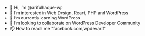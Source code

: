 - 👋 Hi, I’m @arifulhaque-wp
- 👀 I’m interested in Web Design, React, PHP and WordPress
- 🌱 I’m currently learning WordPress
- 💞️ I’m looking to collaborate on WordPress Developer Community
- 📫 How to reach me "facebook.com/wpdevarif"

<!---
arifulhaque-wp/arifulhaque-wp is a ✨ special ✨ repository because its `README.md` (this file) appears on your GitHub profile.
You can click the Preview link to take a look at your changes.
--->
